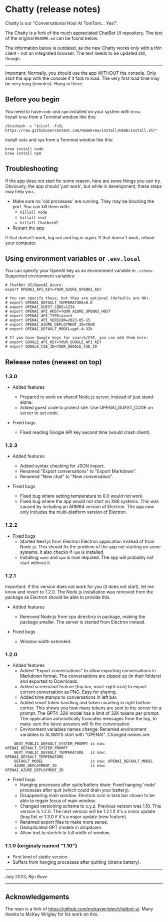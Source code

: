 # Chatty (release notes)

Chatty is our "Conversational Host At TomTom... Yes!".

The Chatty is a fork of the much appreciated ChatBot UI repository.
The text of the original `README.md` can be found below.

The information below is outdated, as the new Chatty works only with a thin
client - not an integrated browser. The text needs to be updated still, though.

---

Important: Normally, you should use the app WITHOUT the console. Only start the app with
the console if it fails to load. The very first load time may be very long (minutes).
Hang in there.

## Before you begin

You need to have `node` and `npm` installed on your system with `brew`.  
Install `brew` from a Terminal window like this:

```
/bin/bash -c "$(curl -fsSL https://raw.githubusercontent.com/Homebrew/install/HEAD/install.sh)"
```

Install `node` and `npm` from a Terminal window like this:

```
brew install node
brew install npm
```

## Troubleshooting

If the app does not start for some reason, here are some things you can try.
Obviously, the app should 'just work', but while in development, these steps
may help you...

* Make sure no 'old processes' are running. They may be blocking the port. You can kill them with:
    * `killall node`
    * `killall next`
    * `killall ChatbotUI`
* Restart the app.

If that doesn't work, log out and log in again. If that doesn't work, reboot your computer.

## Using environment variables or `.env.local`

You can specify your OpenAI key as an environment variable in `.zshenv`.
Supported environment variables:

```
# ChatBot UI/OpenAI Azure:
export OPENAI_API_KEY=YOUR_AZURE_OPENAI_KEY

# You can specify these, but they are optional (defaults are OK).
# export OPENAI_DEFAULT_TEMPERATURE=0.8
# export OPENAI_GUEST_CODE=1234
# export OPENAI_API_HOST=YOUR_AZURE_OPENAI_HOST
# export OPENAI_API_TYPE=azure
# export OPENAI_API_VERSION=2023-05-15
# export OPENAI_AZURE_DEPLOYMENT_ID=YOUR
# export OPENAI_DEFAULT_MODEL=gpt-4-32k

# If you have Google keys for search/CSE, you can add them here:
# export GOOGLE_API_KEY=YOUR_GOOGLE_API_KEY
# export GOOGLE_CSE_ID=YOUR_GOOGLE_CSE_ID
```

## Release notes (newest on top)

### 1.3.0

* Added features
    * Prepared to work on shared Node.js server, instead of just stand-alone.
    * Added guest code to protect site. Use OPENAI_GUEST_CODE on server to set code.

* Fixed bugs
    * Fixed reading Google API key second time (would crash client).

### 1.2.3

* Added features
    * Added syntax checking for JSON import.
    * Renamed "Export conversations" to "Export Markdown".
    * Renamed "New chat" to "New conversation".

* Fixed bugs
    * Fixed bug where setting temperature to 0.0 would not work.
    * Fixed bug where the app would not start on X86 systems. This was caused by including an ARM64 version of
      Electron. The app now only includes the multi-platform version of Electron.

### 1.2.2

* Fixed bugs
    * Started Next.js from Electron Electron application instead of from Node.js. This should fix the problem of
      the app not starting on some systems. It also checks if `npm` is installed.
    * Installing `node` and `npm` is now required. The app will probably not start without it.

### 1.2.1

Important: if this version does not work for you (it does not start), let me know and revert to 1.2.0.
The Node.js installation was removed from the package as Electron should be able to provide this.

* Added features
    * Removed Node.js from cpu directory in package, making the package smaller. The server is started from Electron
      instead.

* Fixed bugs
    * Window width extended.

### 1.2.0

* Added features
    * Added "Export conversations" to allow exporting conversations in Markdown format. The conversations are zipped
      up (in their folders) and exported to Downloads.
    * Added screenshot feature (top bar, most-right icon) to export current conversation as PNG. Easy for sharing.
    * Added time stamps to conversations in left bar.
    * Added smart token handling and token counting in right bottom corner. This shows you how many tokens are sent to
      the server for a prompt.
      The GPT4-32K model has a limit of 32K tokens per prompt. The application automatically truncates messages from the
      top, to make sure the latest answers will fit the conversation.
    * Environment variables names change: Renamed environment variables to ALWAYS start with "OPENAI". Changed names
      are:

```
    NEXT_PUBLIC_DEFAULT_SYSTEM_PROMPT is now: OPENAI_DEFAULT_SYSTEM_PROMPT
    NEXT_PUBLIC_DEFAULT_TEMPERATURE   is now: OPENAI_DEFAULT_TEMPERATURE
    DEFAULT_MODEL                     is now: OPENAI_DEFAULT_MODEL
    AZURE_DEPLOYMENT_ID               is now: OPENAI_AZURE_DEPLOYMENT_ID
 ```

* Fixed bugs
    * Hanging processes after quite/battery drain: Fixed hanging 'node' processes after quit (which could drain your
      battery).
    * Disappearing main window: Electron icon in task bar shown to be able to regain focus of main window.
    * Changed versioning scheme to x.y.z. Previous version was 1.10. This version is 1.2.0. The next version will be
      1.2.1 if it's a minor update (bug fix) or 1.3.0 if it's a major update (new feature).
    * Renamed export files to make more sense.
    * Deduplicated GPT models in dropdown.
    * Allow text to stretch to full width of window.

### 1.1.0 (originaly named "1.10")

* First kind of stable version.
* Suffers from hanging processes after quitting (drains battery).

---

July 2023,
*Rijn Buve*

---

## Acknowledgements

The repo is a fork of https://github.com/mckaywrigley/chatbot-ui.
Many thanks to McKay Wrigley for his work on this.
